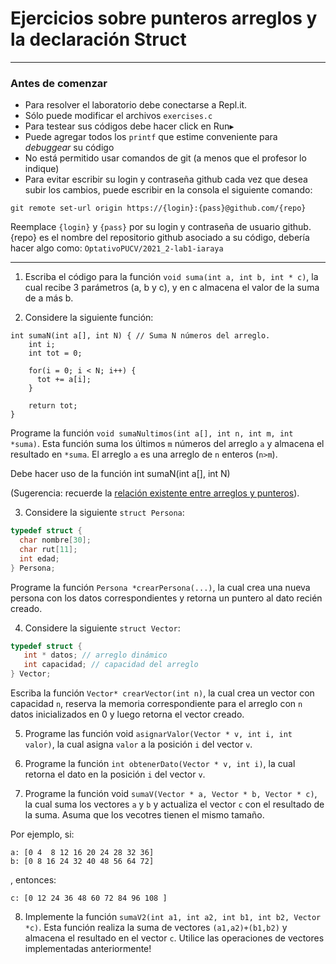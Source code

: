 

Ejercicios sobre punteros arreglos y la declaración Struct
=====

---
### Antes de comenzar

* Para resolver el laboratorio debe conectarse a Repl.it. 
* Sólo puede modificar el archivos `exercises.c` 
* Para testear sus códigos debe hacer click en Run▸
* Puede agregar todos los `printf` que estime conveniente para *debuggear* su código
* No está permitido usar comandos de git (a menos que el profesor lo indique)
* Para evitar escribir su login y contraseña github cada vez que desea subir los cambios, puede escribir en la consola el siguiente comando: 
````
git remote set-url origin https://{login}:{pass}@github.com/{repo}
````
Reemplace `{login}` y `{pass}` por su login y contraseña de usuario github. {repo} es el nombre del repositorio github asociado a su código, debería hacer algo como: `OptativoPUCV/2021_2-lab1-iaraya` 

---

1. Escriba el código para la función `void suma(int a, int b, int * c)`, la cual recibe 3 parámetros (a, b y c), y en c almacena el valor de la suma de a más b.

2. Considere la siguiente función:

````
int sumaN(int a[], int N) { // Suma N números del arreglo.
    int i;
    int tot = 0;

    for(i = 0; i < N; i++) {
      tot += a[i];
    }

    return tot;
}
````

Programe la función `void sumaNultimos(int a[], int n, int m, int *suma)`. Esta función suma los últimos `m` números del arreglo `a` y almacena el resultado en `*suma`. El arreglo `a` es una arreglo de `n` enteros (`n>m`).

Debe hacer uso de la función int sumaN(int a[], int N)

(Sugerencia: recuerde la [relación existente entre arreglos y punteros](https://docs.google.com/presentation/d/17-km6ljzQxvF2D34TOiuwJocSWWoJTjyc2gxTXkHP-s/edit#slide=id.g20f6bb6550_0_75)). 

3. Considere la siguiente `struct Persona`: 
````c
typedef struct {
  char nombre[30];
  char rut[11];
  int edad;
} Persona; 
````

Programe la función `Persona *crearPersona(...)`, la cual crea una nueva persona con los datos correspondientes y retorna un puntero al dato recién creado. 

4. Considere la siguiente `struct Vector`:
````c
typedef struct {
   int * datos; // arreglo dinámico
   int capacidad; // capacidad del arreglo
} Vector;
````
Escriba la función `Vector* crearVector(int n)`, la cual crea un vector con capacidad `n`, reserva la memoria correspondiente para el arreglo con `n` datos inicializados en 0 y luego retorna el vector creado.

5. Programe las función void `asignarValor(Vector * v, int i, int valor)`, 
la cual asigna `valor` a la posición `i` del vector `v`.

6. Programe la función `int obtenerDato(Vector * v, int i)`, la cual retorna el dato en la posición `i` del vector `v`.

7. Programe la función void `sumaV(Vector * a, Vector * b, Vector * c)`, la cual suma los vectores `a` y `b` y actualiza el vector `c` con el resultado de la suma. Asuma que los vecotres tienen el mismo tamaño.

Por ejemplo, si:

````
a: [0 4  8 12 16 20 24 28 32 36]
b: [0 8 16 24 32 40 48 56 64 72]
````
, entonces:
````
c: [0 12 24 36 48 60 72 84 96 108 ]
````

8. Implemente la función `sumaV2(int a1, int a2, int b1, int b2, Vector *c)`. Esta función realiza la suma de vectores `(a1,a2)+(b1,b2)` y almacena el resultado en el vector `c`. Utilice las operaciones de vectores implementadas anteriormente!
